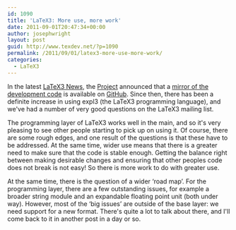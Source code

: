 ```yaml
---
id: 1090
title: 'LaTeX3: More use, more work'
date: 2011-09-01T20:47:34+00:00
author: josephwright
layout: post
guid: http://www.texdev.net/?p=1090
permalink: /2011/09/01/latex3-more-use-more-work/
categories:
  - LaTeX3
---
```

In the latest [LaTeX3 News](https://www.latex-project.org/site-news.html#2011-08-09), the [Project](https://www.latex-project.org/) announced that a [mirror of the development code](https://github.com/latex3/svn-mirror) is available on [GitHub](https://github.com/). Since then, there has been a definite increase in using expl3 (the LaTeX3 programming language), and we've had a number of very good questions on the LaTeX3 mailing list.

The programming layer of LaTeX3 works well in the main, and so it's very pleasing to see other people starting to pick up on using it. Of course, there are some rough edges, and one result of the questions is that these have to be addressed. At the same time, wider use means that there is a greater need to make sure that the code is stable enough. Getting the balance right between making desirable changes and ensuring that other peoples code does not break is not easy! So there is more work to do with greater use.

At the same time, there is the question of a wider ‘road map’. For the programming layer, there are a few outstanding issues, for example a broader string module and an expandable floating point unit (both under way). However, most of the ‘big issues’ are outside of the base layer: we need support for a new format. There's quite a lot to talk about there, and I'll come back to it in another post in a day or so.

